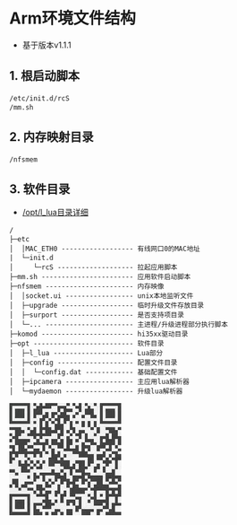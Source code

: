 # Arm环境文件结构
* 基于版本v1.1.1

## 1. 根启动脚本

```
/etc/init.d/rcS
/mm.sh
```

## 2. 内存映射目录
```
/nfsmem
```


## 3. 软件目录

* [/opt/l_lua目录详细](../src_lua/src_lua.md)

```
/
├─etc
│  │MAC_ETH0 ------------------ 有线网口0的MAC地址
|  └─init.d
│     └─rcS ------------------- 拉起应用脚本
├─mm.sh ----------------------- 应用软件启动脚本
├─nfsmem ---------------------- 内存映像
│  │socket.ui ----------------- unix本地监听文件
│  ├─upgrade ------------------ 临时升级文件存放目录
│  ├─surport ------------------ 是否支持项目录
│  └─... ---------------------- 主进程/升级进程部分执行脚本
├─komod ----------------------- hi35xx驱动目录
├─opt ------------------------- 软件目录
│  ├─l_lua -------------------- Lua部分
│  ├─config ------------------- 配置文件目录
│  │  └─config.dat ------------ 基础配置文件
│  ├─ipcamera ----------------- 主应用lua解析器
│  └─mydaemon ----------------- 升级lua解析器

```

![image](./android_app.jpg)
